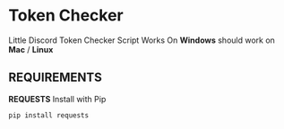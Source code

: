 # **Token Checker**
Little Discord Token Checker Script
Works On **Windows** should work on **Mac** / **Linux**

## REQUIREMENTS
**REQUESTS**
Install with Pip
```python
pip install requests
```
